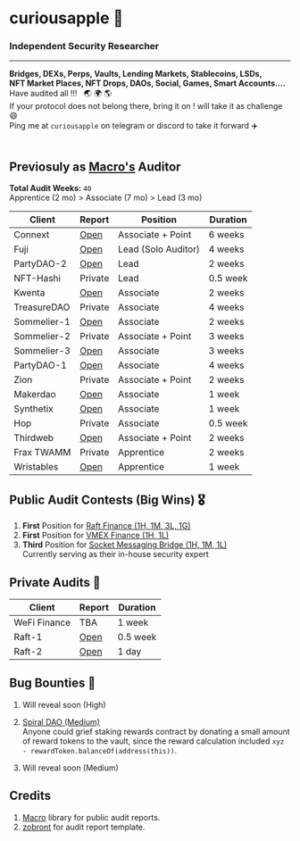 # curiousapple 🦇
### Independent Security Researcher
---------------------------
**Bridges, DEXs, Perps, Vaults, Lending Markets, Stablecoins, LSDs,** </br>
**NFT Market Places, NFT Drops, DAOs, Social, Games, Smart Accounts....**</br>
Have audited all !!! &nbsp; :earth_asia: :earth_africa: :earth_americas: </br>
If your protocol does not belong there, bring it on ! will take it as challenge :smile: </br>
Ping me at `curiousapple` on telegram or discord to take it forward :airplane: </br></br>

##  Previosuly as [Macro's](https://0xmacro.com/) Auditor 

**Total Audit Weeks:** `40`  
Apprentice (2 mo) > Associate (7 mo) > Lead (3 mo) 

| Client      | Report                                                                                       | Position            | Duration |
|-------------|----------------------------------------------------------------------------------------------|---------------------|----------|
| Connext     | [Open]( https://github.com/abhishekvispute/curiousapple-audits/blob/main/src/Connext.pdf )   | Associate + Point   | 6 weeks  |
| Fuji        | [Open](https://github.com/abhishekvispute/curiousapple-audits/blob/main/src/Fuji.pdf)        | Lead (Solo Auditor) | 4 weeks  |
| PartyDAO-2  | [Open](https://github.com/abhishekvispute/curiousapple-audits/blob/main/src/PartyDAO-2.pdf)  | Lead                | 2 weeks  |
| NFT-Hashi   | Private                                                                                      | Lead                | 0.5 week |
| Kwenta      | [Open](https://github.com/abhishekvispute/curiousapple-audits/blob/main/src/Kwenta.pdf)      | Associate           | 2 weeks  |
| TreasureDAO | Private                                                                                      | Associate           | 4 weeks  |
| Sommelier-1 | [Open](https://github.com/abhishekvispute/curiousapple-audits/blob/main/src/Sommelier-1.pdf) | Associate           | 2 weeks  |
| Sommelier-2 | Private                                                                                      | Associate + Point   | 3 weeks  |
| Sommelier-3 | [Open](https://github.com/abhishekvispute/curiousapple-audits/blob/main/src/Sommelier-3.pdf) | Associate           | 3 weeks  |
| PartyDAO-1  | [Open](https://github.com/abhishekvispute/curiousapple-audits/blob/main/src/PartyDAO-1.pdf)  | Associate           | 4 weeks  |
| Zion        | Private                                                                                      | Associate + Point   | 2 weeks  |
| Makerdao    | [Open](https://github.com/abhishekvispute/curiousapple-audits/blob/main/src/Maker.pdf)       | Associate           | 1 week   |
| Synthetix   | [Open](https://github.com/abhishekvispute/curiousapple-audits/blob/main/src/Synthetix.pdf)   | Associate           | 1 week   |
| Hop         | Private                                                                                      | Associate           | 0.5 week |
| Thirdweb    | [Open](https://github.com/abhishekvispute/curiousapple-audits/blob/main/src/thirdweb.pdf)    | Associate + Point   | 2 weeks  |
| Frax TWAMM  | Private                                                                                      | Apprentice          | 2 weeks  |
| Wristables  | [Open](https://github.com/abhishekvispute/curiousapple-audits/blob/main/src/Wristables.pdf)  | Apprentice          | 1 week   |

##  Public Audit Contests (Big Wins) :medal_military:

1. **First** Position for [Raft Finance (1H, 1M, 3L, 1G)](https://github.com/raft-fi/contracts/issues?q=is%3Aissue+is%3Aclosed+author%3Aabhishekvispute)
2. **First** Position for [VMEX Finance (1H, 1L)](https://github.com/hats-finance/VMEX-0x050183b53cf62bcd6c2a932632f8156953fd146f/issues/24) </br>
3. **Third** Position for [Socket Messaging Bridge (1H, 1M, 1L)](https://sockettech.notion.site/WarRoom-Leaderboard-47a977c54ff74fd48eac780a9d518c70) </br>
    Currently serving as their in-house security expert

## Private Audits :seedling:

| Client               | Report     | Duration  |   
|-------------         |--------    |---------- |
| WeFi Finance         | TBA        | 1 week    |
| Raft-1          | [Open](https://github.com/abhishekvispute/curiousapple-audits/blob/main/src/Raft-1.md)        | 0.5 week  |
| Raft-2          | [Open](https://github.com/abhishekvispute/curiousapple-audits/blob/main/src/Raft-2.md)        | 1 day  |

## Bug Bounties :santa:

1. Will reveal soon (High)
   
2. [Spiral DAO (Medium)](https://spiral.farm/) </br>
Anyone could grief staking rewards contract by donating a small amount of reward tokens to the vault, since the reward calculation included `xyz - rewardToken.balanceOf(address(this))`.

3. Will reveal soon (Medium)


## Credits 
1. [Macro](https://github.com/zobront/audits/blob/main/template.md) library for public audit reports. 
2. [zobront](https://github.com/zobront/audits/blob/main/template.md) for audit report template.
